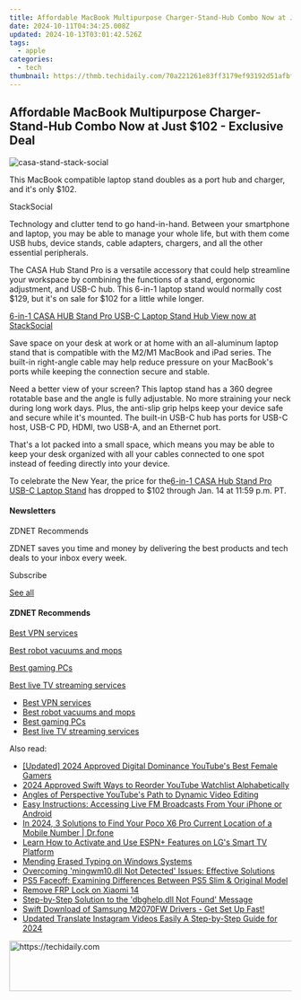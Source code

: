 ```yaml
---
title: Affordable MacBook Multipurpose Charger-Stand-Hub Combo Now at Just $102 - Exclusive Deal
date: 2024-10-11T04:34:25.008Z
updated: 2024-10-13T03:01:42.526Z
tags:
  - apple
categories:
  - tech
thumbnail: https://thmb.techidaily.com/70a221261e83ff3179ef93192d51afbff1f7257579ffa960f9e7a085032e4b04.png
---
```


## Affordable MacBook Multipurpose Charger-Stand-Hub Combo Now at Just $102 - Exclusive Deal

![casa-stand-stack-social](https://www.zdnet.com/a/img/resize/04ab2816b1109509a6fb79f2ec11578684d3604e/2024/01/09/4ccf303d-7b2d-4ed0-a6af-d0e0638eae86/casa-stand-stack-social.jpg?auto=webp&width=1280)

This MacBook compatible laptop stand doubles as a port hub and charger, and it's only $102\. 

StackSocial

Technology and clutter tend to go hand-in-hand. Between your smartphone and laptop, you may be able to manage your whole life, but with them come USB hubs, device stands, cable adapters, chargers, and all the other essential peripherals.   

The CASA Hub Stand Pro is a versatile accessory that could help streamline your workspace by combining the functions of a stand, ergonomic adjustment, and USB-C hub. This 6-in-1 laptop stand would normally cost $129, but it's on sale for $102 for a little while longer. 

[6-in-1 CASA HUB Stand Pro USB-C Laptop Stand Hub View now at StackSocial](https://www.stacksocial.com/sales/casa-hub-stand-pro-usb-c-6-in-1-laptop-stand-hub?utm%5Fsource=zdnet.com&utm%5Fmedium=referral&utm%5Fcampaign=casa-hub-stand-pro-usb-c-6-in-1-laptop-stand-hub&utm%5Fterm=scsf-587565&utm%5Fcontent=a0xRn0000006bL3IAI&scsonar=1&aid=a-ceempx7z)

Save space on your desk at work or at home with an all-aluminum laptop stand that is compatible with the M2/M1 MacBook and iPad series. The built-in right-angle cable may help reduce pressure on your MacBook's ports while keeping the connection secure and stable. 

Need a better view of your screen? This laptop stand has a 360 degree rotatable base and the angle is fully adjustable. No more straining your neck during long work days. Plus, the anti-slip grip helps keep your device safe and secure while it's mounted. The built-in USB-C hub has ports for USB-C host, USB-C PD, HDMI, two USB-A, and an Ethernet port. 

That's a lot packed into a small space, which means you may be able to keep your desk organized with all your cables connected to one spot instead of feeding directly into your device. 

To celebrate the New Year, the price for the[6-in-1 CASA Hub Stand Pro USB-C Laptop Stand](https://stacksocial.com/sales/casa-hub-stand-pro-usb-c-6-in-1-laptop-stand-hub?utm%5Fsource=zdnet.com&utm%5Fmedium=referral&utm%5Fcampaign=casa-hub-stand-pro-usb-c-6-in-1-laptop-stand-hub&utm%5Fterm=scsf-587565&utm%5Fcontent=a0xRn0000006bL3IAI&scsonar=1&aid=a-ceempx7z) has dropped to $102 through Jan. 14 at 11:59 p.m. PT. 

#### Newsletters

ZDNET Recommends

ZDNET saves you time and money by delivering the best products and tech deals to your inbox every week.

 Subscribe

[See all](https://www.zdnet.com/newsletters/)

#### **ZDNET** Recommends

[Best VPN services](https://www.zdnet.com/article/best-vpn/ "Best VPN services")

[Best robot vacuums and mops](https://www.zdnet.com/article/best-robot-vacuum-mop/ "Best robot vacuums and mops")

[Best gaming PCs](https://www.zdnet.com/article/best-gaming-pc/ "Best gaming PCs")

[Best live TV streaming services](https://www.zdnet.com/article/best-live-tv-streaming-service/ "Best live TV streaming services")

* [Best VPN services](https://www.zdnet.com/article/best-vpn/ "Best VPN services")
* [Best robot vacuums and mops](https://www.zdnet.com/article/best-robot-vacuum-mop/ "Best robot vacuums and mops")
* [Best gaming PCs](https://www.zdnet.com/article/best-gaming-pc/ "Best gaming PCs")
* [Best live TV streaming services](https://www.zdnet.com/article/best-live-tv-streaming-service/ "Best live TV streaming services")

<ins class="adsbygoogle"
     style="display:block"
     data-ad-format="autorelaxed"
     data-ad-client="ca-pub-7571918770474297"
     data-ad-slot="1223367746"></ins>

<ins class="adsbygoogle"
     style="display:block"
     data-ad-client="ca-pub-7571918770474297"
     data-ad-slot="8358498916"
     data-ad-format="auto"
     data-full-width-responsive="true"></ins>

<span class="atpl-alsoreadstyle">Also read:</span>
<div><ul>
<li><a href="https://facebook-video-footage.techidaily.com/updated-2024-approved-digital-dominance-youtubes-best-female-gamers/"><u>[Updated] 2024 Approved Digital Dominance YouTube's Best Female Gamers</u></a></li>
<li><a href="https://youtube-lab.techidaily.com/approved-swift-ways-to-reorder-youtube-watchlist-alphabetically/"><u>2024 Approved Swift Ways to Reorder YouTube Watchlist Alphabetically</u></a></li>
<li><a href="https://youtube-docs.techidaily.com/s-of-perspective-youtubes-path-to-dynamic-video-editing/"><u>Angles of Perspective YouTube's Path to Dynamic Video Editing</u></a></li>
<li><a href="https://techno-recovery.techidaily.com/easy-instructions-accessing-live-fm-broadcasts-from-your-iphone-or-android/"><u>Easy Instructions: Accessing Live FM Broadcasts From Your iPhone or Android</u></a></li>
<li><a href="https://android-location-track.techidaily.com/in-2024-3-solutions-to-find-your-poco-x6-pro-current-location-of-a-mobile-number-drfone-by-drfone-virtual-android/"><u>In 2024, 3 Solutions to Find Your Poco X6 Pro Current Location of a Mobile Number | Dr.fone</u></a></li>
<li><a href="https://techno-recovery.techidaily.com/learn-how-to-activate-and-use-espnplus-features-on-lgs-smart-tv-platform/"><u>Learn How to Activate and Use ESPN+ Features on LG's Smart TV Platform</u></a></li>
<li><a href="https://windows11.techidaily.com/mending-erased-typing-on-windows-systems/"><u>Mending Erased Typing on Windows Systems</u></a></li>
<li><a href="https://techno-recovery.techidaily.com/overcoming-mingwm10dll-not-detected-issues-effective-solutions/"><u>Overcoming 'mingwm10.dll Not Detected' Issues: Effective Solutions</u></a></li>
<li><a href="https://techno-recovery.techidaily.com/ps5-faceoff-examining-differences-between-ps5-slim-and-original-model/"><u>PS5 Faceoff: Examining Differences Between PS5 Slim & Original Model</u></a></li>
<li><a href="https://review-topics.techidaily.com/remove-frp-lock-on-xiaomi-14-by-drfone-android-unlock-remove-google-frp/"><u>Remove FRP Lock on Xiaomi 14</u></a></li>
<li><a href="https://techno-recovery.techidaily.com/step-by-step-solution-to-the-dbghelpdll-not-found-message/"><u>Step-by-Step Solution to the 'dbghelp.dll Not Found' Message</u></a></li>
<li><a href="https://win-dash.techidaily.com/swift-download-of-samsung-m2070fw-drivers-get-set-up-fast/"><u>Swift Download of Samsung M2070FW Drivers - Get Set Up Fast!</u></a></li>
<li><a href="https://ai-video-translation.techidaily.com/updated-translate-instagram-videos-easily-a-step-by-step-guide-for-2024/"><u>Updated Translate Instagram Videos Easily A Step-by-Step Guide for 2024</u></a></li>
</ul></div>

<!-- affiliate ads begin -->
<a href="https://appsumo.8odi.net/c/5597632/2068440/7443" target="_top" id="2068440">
  <img src="//a.impactradius-go.com/display-ad/7443-2068440" border="0" alt="https://techidaily.com" width="728" height="90"/>
</a>
<img height="0" width="0" src="https://appsumo.8odi.net/i/5597632/2068440/7443" style="position:absolute;visibility:hidden;" border="0" />
<!-- affiliate ads end -->

